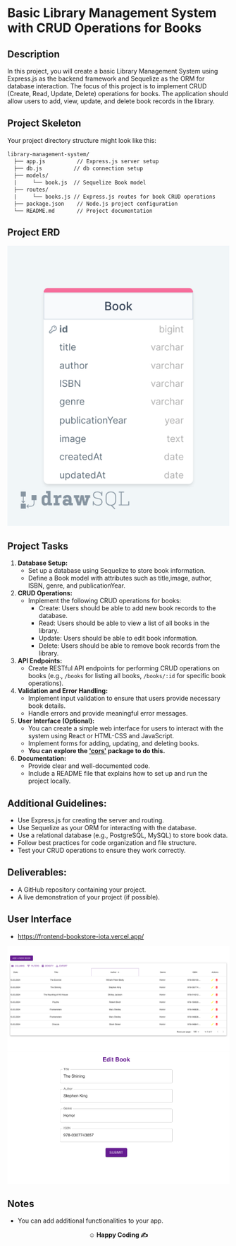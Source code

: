 # Basic Library Management System with CRUD Operations for Books

## Description

In this project, you will create a basic Library Management System using Express.js as the backend framework and Sequelize as the ORM for database interaction. The focus of this project is to implement CRUD (Create, Read, Update, Delete) operations for books. The application should allow users to add, view, update, and delete book records in the library.

## Project Skeleton

Your project directory structure might look like this:

```
library-management-system/
  ├── app.js          // Express.js server setup
  ├── db.js          // db connection setup
  ├── models/
  |     └── book.js  // Sequelize Book model
  ├── routes/
  |     └── books.js // Express.js routes for book CRUD operations
  ├── package.json    // Node.js project configuration
  └── README.md       // Project documentation
```

## Project ERD

![erd](./erd.png)

## Project Tasks

1. **Database Setup:**
   - Set up a database using Sequelize to store book information.
   - Define a Book model with attributes such as title,image, author, ISBN, genre, and publicationYear.
2. **CRUD Operations:**
   - Implement the following CRUD operations for books:
     - Create: Users should be able to add new book records to the database.
     - Read: Users should be able to view a list of all books in the library.
     - Update: Users should be able to edit book information.
     - Delete: Users should be able to remove book records from the library.
3. **API Endpoints:**
   - Create RESTful API endpoints for performing CRUD operations on books (e.g., `/books` for listing all books, `/books/:id` for specific book operations).
4. **Validation and Error Handling:**
   - Implement input validation to ensure that users provide necessary book details.
   - Handle errors and provide meaningful error messages.
5. **User Interface (Optional):**
   - You can create a simple web interface for users to interact with the system using React or HTML-CSS and JavaScript.
   - Implement forms for adding, updating, and deleting books.
   - **You can explore the ['cors'](https://www.npmjs.com/package/cors) package to do this.**
6. **Documentation:**
   - Provide clear and well-documented code.
   - Include a README file that explains how to set up and run the project locally.

## **Additional Guidelines:**

- Use Express.js for creating the server and routing.
- Use Sequelize as your ORM for interacting with the database.
- Use a relational database (e.g., PostgreSQL, MySQL) to store book data.
- Follow best practices for code organization and file structure.
- Test your CRUD operations to ensure they work correctly.

## **Deliverables:**

- A GitHub repository containing your project.
- A live demonstration of your project (if possible).

## User Interface

- https://frontend-bookstore-iota.vercel.app/

![bookList](./bookStore.png)
![editBook](./editBook.png)

## Notes

- You can add additional functionalities to your app.

**<p align="center">&#9786; Happy Coding &#9997;</p>**

